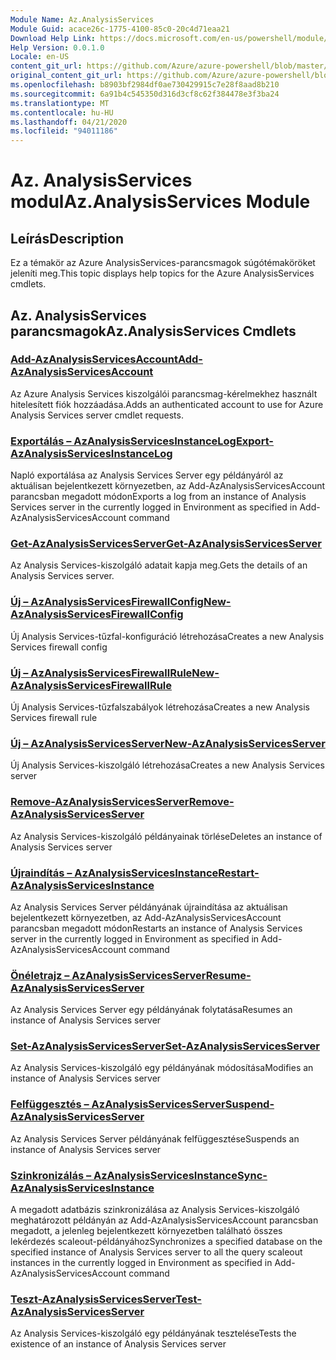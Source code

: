 ```yaml
---
Module Name: Az.AnalysisServices
Module Guid: acace26c-1775-4100-85c0-20c4d71eaa21
Download Help Link: https://docs.microsoft.com/en-us/powershell/module/az.analysisservices
Help Version: 0.0.1.0
Locale: en-US
content_git_url: https://github.com/Azure/azure-powershell/blob/master/src/AnalysisServices/AnalysisServices/help/Az.AnalysisServices.md
original_content_git_url: https://github.com/Azure/azure-powershell/blob/master/src/AnalysisServices/AnalysisServices/help/Az.AnalysisServices.md
ms.openlocfilehash: b8903bf2984df0ae730429915c7e28f8aad8b210
ms.sourcegitcommit: 6a91b4c545350d316d3cf8c62f384478e3f3ba24
ms.translationtype: MT
ms.contentlocale: hu-HU
ms.lasthandoff: 04/21/2020
ms.locfileid: "94011186"
---
```

# <span data-ttu-id="de5ae-101">Az. AnalysisServices modul</span><span class="sxs-lookup"><span data-stu-id="de5ae-101">Az.AnalysisServices Module</span></span>
## <span data-ttu-id="de5ae-102">Leírás</span><span class="sxs-lookup"><span data-stu-id="de5ae-102">Description</span></span>
<span data-ttu-id="de5ae-103">Ez a témakör az Azure AnalysisServices-parancsmagok súgótémaköröket jeleníti meg.</span><span class="sxs-lookup"><span data-stu-id="de5ae-103">This topic displays help topics for the Azure AnalysisServices cmdlets.</span></span>

## <span data-ttu-id="de5ae-104">Az. AnalysisServices parancsmagok</span><span class="sxs-lookup"><span data-stu-id="de5ae-104">Az.AnalysisServices Cmdlets</span></span>
### [<span data-ttu-id="de5ae-105">Add-AzAnalysisServicesAccount</span><span class="sxs-lookup"><span data-stu-id="de5ae-105">Add-AzAnalysisServicesAccount</span></span>](Add-AzAnalysisServicesAccount.md)
<span data-ttu-id="de5ae-106">Az Azure Analysis Services kiszolgálói parancsmag-kérelmekhez használt hitelesített fiók hozzáadása.</span><span class="sxs-lookup"><span data-stu-id="de5ae-106">Adds an authenticated account to use for Azure Analysis Services server cmdlet requests.</span></span>

### [<span data-ttu-id="de5ae-107">Exportálás – AzAnalysisServicesInstanceLog</span><span class="sxs-lookup"><span data-stu-id="de5ae-107">Export-AzAnalysisServicesInstanceLog</span></span>](Export-AzAnalysisServicesInstanceLog.md)
<span data-ttu-id="de5ae-108">Napló exportálása az Analysis Services Server egy példányáról az aktuálisan bejelentkezett környezetben, az Add-AzAnalysisServicesAccount parancsban megadott módon</span><span class="sxs-lookup"><span data-stu-id="de5ae-108">Exports a log from an instance of Analysis Services server in the currently logged in Environment as specified in Add-AzAnalysisServicesAccount command</span></span>

### [<span data-ttu-id="de5ae-109">Get-AzAnalysisServicesServer</span><span class="sxs-lookup"><span data-stu-id="de5ae-109">Get-AzAnalysisServicesServer</span></span>](Get-AzAnalysisServicesServer.md)
<span data-ttu-id="de5ae-110">Az Analysis Services-kiszolgáló adatait kapja meg.</span><span class="sxs-lookup"><span data-stu-id="de5ae-110">Gets the details of an Analysis Services server.</span></span>

### [<span data-ttu-id="de5ae-111">Új – AzAnalysisServicesFirewallConfig</span><span class="sxs-lookup"><span data-stu-id="de5ae-111">New-AzAnalysisServicesFirewallConfig</span></span>](New-AzAnalysisServicesFirewallConfig.md)
<span data-ttu-id="de5ae-112">Új Analysis Services-tűzfal-konfiguráció létrehozása</span><span class="sxs-lookup"><span data-stu-id="de5ae-112">Creates a new Analysis Services firewall config</span></span> 

### [<span data-ttu-id="de5ae-113">Új – AzAnalysisServicesFirewallRule</span><span class="sxs-lookup"><span data-stu-id="de5ae-113">New-AzAnalysisServicesFirewallRule</span></span>](New-AzAnalysisServicesFirewallRule.md)
<span data-ttu-id="de5ae-114">Új Analysis Services-tűzfalszabályok létrehozása</span><span class="sxs-lookup"><span data-stu-id="de5ae-114">Creates a new Analysis Services firewall rule</span></span>

### [<span data-ttu-id="de5ae-115">Új – AzAnalysisServicesServer</span><span class="sxs-lookup"><span data-stu-id="de5ae-115">New-AzAnalysisServicesServer</span></span>](New-AzAnalysisServicesServer.md)
<span data-ttu-id="de5ae-116">Új Analysis Services-kiszolgáló létrehozása</span><span class="sxs-lookup"><span data-stu-id="de5ae-116">Creates a new Analysis Services server</span></span>

### [<span data-ttu-id="de5ae-117">Remove-AzAnalysisServicesServer</span><span class="sxs-lookup"><span data-stu-id="de5ae-117">Remove-AzAnalysisServicesServer</span></span>](Remove-AzAnalysisServicesServer.md)
<span data-ttu-id="de5ae-118">Az Analysis Services-kiszolgáló példányainak törlése</span><span class="sxs-lookup"><span data-stu-id="de5ae-118">Deletes an instance of Analysis Services server</span></span>

### [<span data-ttu-id="de5ae-119">Újraindítás – AzAnalysisServicesInstance</span><span class="sxs-lookup"><span data-stu-id="de5ae-119">Restart-AzAnalysisServicesInstance</span></span>](Restart-AzAnalysisServicesInstance.md)
<span data-ttu-id="de5ae-120">Az Analysis Services Server példányának újraindítása az aktuálisan bejelentkezett környezetben, az Add-AzAnalysisServicesAccount parancsban megadott módon</span><span class="sxs-lookup"><span data-stu-id="de5ae-120">Restarts an instance of Analysis Services server in the currently logged in Environment as specified in Add-AzAnalysisServicesAccount command</span></span>

### [<span data-ttu-id="de5ae-121">Önéletrajz – AzAnalysisServicesServer</span><span class="sxs-lookup"><span data-stu-id="de5ae-121">Resume-AzAnalysisServicesServer</span></span>](Resume-AzAnalysisServicesServer.md)
<span data-ttu-id="de5ae-122">Az Analysis Services Server egy példányának folytatása</span><span class="sxs-lookup"><span data-stu-id="de5ae-122">Resumes an instance of Analysis Services server</span></span>

### [<span data-ttu-id="de5ae-123">Set-AzAnalysisServicesServer</span><span class="sxs-lookup"><span data-stu-id="de5ae-123">Set-AzAnalysisServicesServer</span></span>](Set-AzAnalysisServicesServer.md)
<span data-ttu-id="de5ae-124">Az Analysis Services-kiszolgáló egy példányának módosítása</span><span class="sxs-lookup"><span data-stu-id="de5ae-124">Modifies  an instance of Analysis Services server</span></span>

### [<span data-ttu-id="de5ae-125">Felfüggesztés – AzAnalysisServicesServer</span><span class="sxs-lookup"><span data-stu-id="de5ae-125">Suspend-AzAnalysisServicesServer</span></span>](Suspend-AzAnalysisServicesServer.md)
<span data-ttu-id="de5ae-126">Az Analysis Services Server példányának felfüggesztése</span><span class="sxs-lookup"><span data-stu-id="de5ae-126">Suspends an instance of Analysis Services server</span></span>

### [<span data-ttu-id="de5ae-127">Szinkronizálás – AzAnalysisServicesInstance</span><span class="sxs-lookup"><span data-stu-id="de5ae-127">Sync-AzAnalysisServicesInstance</span></span>](Sync-AzAnalysisServicesInstance.md)
<span data-ttu-id="de5ae-128">A megadott adatbázis szinkronizálása az Analysis Services-kiszolgáló meghatározott példányán az Add-AzAnalysisServicesAccount parancsban megadott, a jelenleg bejelentkezett környezetben található összes lekérdezés scaleout-példányához</span><span class="sxs-lookup"><span data-stu-id="de5ae-128">Synchronizes a specified database on the specified instance of Analysis Services server to all the query scaleout instances in the currently logged in Environment as specified in Add-AzAnalysisServicesAccount command</span></span>

### [<span data-ttu-id="de5ae-129">Teszt-AzAnalysisServicesServer</span><span class="sxs-lookup"><span data-stu-id="de5ae-129">Test-AzAnalysisServicesServer</span></span>](Test-AzAnalysisServicesServer.md)
<span data-ttu-id="de5ae-130">Az Analysis Services-kiszolgáló egy példányának tesztelése</span><span class="sxs-lookup"><span data-stu-id="de5ae-130">Tests the existence of an instance of Analysis Services server</span></span>


